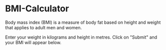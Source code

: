 # BMI-Calculator

Body mass index (BMI) is a measure of body fat based on height and weight that applies to adult men and women.

Enter your weight in kilograms and height in metres. Click on "Submit" and your BMI will appear below.
